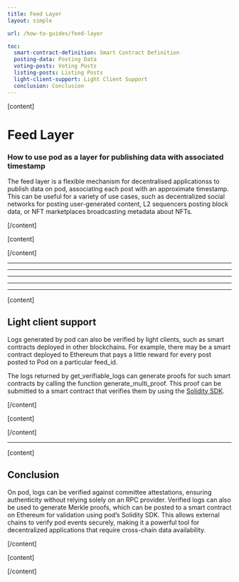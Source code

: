 ```yaml
---
title: Feed Layer
layout: simple

url: /how-to-guides/feed-layer

toc:
  smart-contract-definition: Smart Contract Definition
  posting-data: Posting Data
  voting-posts: Voting Posts
  listing-posts: Listing Posts
  light-client-support: Light Client Support
  conclusion: Conclusion
---
```


<script>
    import SmartContract from './smart-contract.md'
    import PostingData from './posting-data.md'
    import VotingPost from './voting-post.md'
    import ListingPost from './listing-post.md'
</script>

[content]

# Feed Layer

### How to use pod as a layer for publishing data with associated timestamp

The feed layer is a flexible mechanism for decentralised applicationss to publish data on pod, associating each post with an approximate timestamp. This can be useful for a variety of use cases, such as decentralized social networks for posting user-generated content, L2 sequencers posting block data, or NFT marketplaces broadcasting metadata about NFTs.

[/content]

[content]

[/content]

---

<SmartContract />

---

<PostingData />

---

<VotingPost />

---

<ListingPost />

---

[content]

## Light client support

Logs generated by pod can also be verified by light clients, such as smart contracts deployed in other blockchains. For example, there may be a smart contract deployed to Ethereum that pays a little reward for every post posted to Pod on a particular feed_id.

The logs returned by get_verifiable_logs can generate proofs for such smart contracts by calling the function generate_multi_proof. This proof can be submitted to a smart contract that verifies them by using the [Solidity SDK](/reference/solidity-sdk).

[/content]

[content]

[/content]

---

[content]

## Conclusion

On pod, logs can be verified against committee attestations, ensuring authenticity without relying solely on an RPC provider. Verified logs can also be used to generate Merkle proofs, which can be posted to a smart contract on Ethereum for validation using pod’s Solidity SDK. This allows external chains to verify pod events securely, making it a powerful tool for decentralized applications that require cross-chain data availability.

[/content]

[content]

[/content]